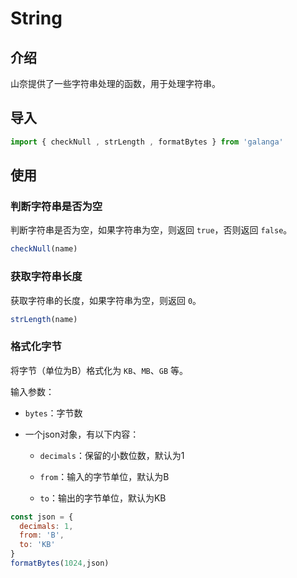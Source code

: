 # String

## 介绍

山奈提供了一些字符串处理的函数，用于处理字符串。

## 导入

```js
import { checkNull , strLength , formatBytes } from 'galanga'
```

## 使用

### 判断字符串是否为空

判断字符串是否为空，如果字符串为空，则返回 `true`，否则返回 `false`。

```js
checkNull(name)
```

### 获取字符串长度

获取字符串的长度，如果字符串为空，则返回 `0`。

```js
strLength(name)
```

### 格式化字节

将字节（单位为B）格式化为 `KB`、`MB`、`GB` 等。

输入参数：

- `bytes`：字节数

- 一个json对象，有以下内容：

  - `decimals`：保留的小数位数，默认为1

  - `from`：输入的字节单位，默认为B

  - `to`：输出的字节单位，默认为KB

```js
const json = {
  decimals: 1,
  from: 'B',
  to: 'KB'
}
formatBytes(1024,json)
```